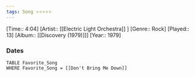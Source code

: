 ```yaml
---
tags: Song ⭐⭐⭐⭐⭐ 
---
```

[Time:: 4:04]
[Artist:: [[Electric Light Orchestra]] ]
[Genre:: Rock]
[Played:: 13]
[Album:: [[Discovery (1979)]]]
[Year:: 1979]
### Dates
````dataview
TABLE Favorite_Song
WHERE Favorite_Song = [[Don't Bring Me Down]]
````